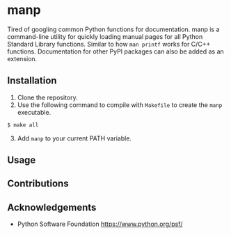# manp

Tired of googling common Python functions for documentation. manp is a command-line utility for quickly loading manual pages for all Python Standard Library functions. Similar to how `man printf` works for C/C++ functions. Documentation for other PyPI packages can also be added as an extension.

## Installation

1.  Clone the repository.
2.  Use the following command to compile with `Makefile` to create the `manp` executable.

```bash
$ make all
```

3.  Add `manp` to your current PATH variable.

## Usage

## Contributions

## Acknowledgements

-   Python Software Foundation <https://www.python.org/psf/>

